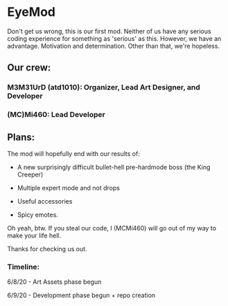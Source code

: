 # EyeMod

Don't get us wrong, this is our first mod. Neither of us have any serious coding experience for something as 'serious' as this.
However, we have an advantage. Motivation and determination. Other than that, we're hopeless.

## Our crew:

### M3M31UrD (atd1010): Organizer, Lead Art Designer, and Developer

### (MC)Mi460: Lead Developer


## Plans:

The mod will hopefully end with our results of:

- A new surprisingly difficult bullet-hell pre-hardmode boss (the King Creeper)

- Multiple expert mode and not drops

- Useful accessories

- Spicy emotes.



Oh yeah, btw. If you steal our code, I (MCMi460) will go out of my way to make your life hell.

Thanks for checking us out.

### Timeline:

6/8/20 - Art Assets phase begun

6/9/20 - Development phase begun + repo creation
